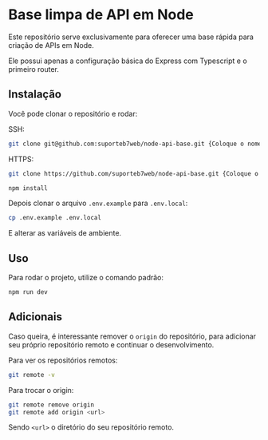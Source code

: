 # Base limpa de API em Node

Este repositório serve exclusivamente para oferecer uma base rápida para criação de APIs em Node.

Ele possui apenas a configuração básica do Express com Typescript e o primeiro router.

## Instalação
Você pode clonar o repositório e rodar:

SSH:
```bash
git clone git@github.com:suporteb7web/node-api-base.git {Coloque o nome desejado para o projeto}
```

HTTPS:
```bash
git clone https://github.com/suporteb7web/node-api-base.git {Coloque o nome desejado para o projeto}
```

```bash
npm install
```

Depois clonar o arquivo `.env.example` para `.env.local`:
```bash
cp .env.example .env.local
```
E alterar as variáveis de ambiente.

## Uso
Para rodar o projeto, utilize o comando padrão:
```bash
npm run dev
```

## Adicionais
Caso queira, é interessante remover o `origin` do repositório, para adicionar seu próprio repositório remoto e continuar o desenvolvimento.

Para ver os repositórios remotos:
```bash
git remote -v
```

Para trocar o origin:
```bash
git remote remove origin
git remote add origin <url>
```
Sendo `<url>` o diretório do seu repositório remoto.